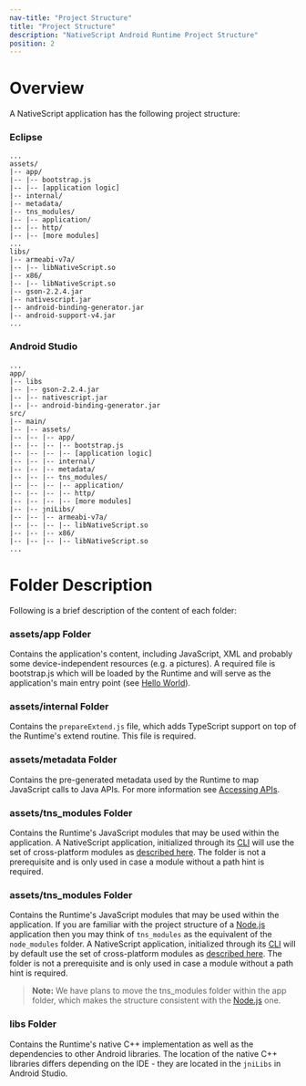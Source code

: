 ```yaml
---
nav-title: "Project Structure"
title: "Project Structure"
description: "NativeScript Android Runtime Project Structure"
position: 2
---
```


# Overview
A NativeScript application has the following project structure:

### Eclipse
```
...
assets/
|-- app/
|-- |-- bootstrap.js
|-- |-- [application logic]
|-- internal/
|-- metadata/
|-- tns_modules/
|-- |-- application/
|-- |-- http/
|-- |-- [more modules]
...
libs/
|-- armeabi-v7a/
|-- |-- libNativeScript.so
|-- x86/
|-- |-- libNativeScript.so
|-- gson-2.2.4.jar
|-- nativescript.jar
|-- android-binding-generator.jar
|-- android-support-v4.jar
...
```

### Android Studio
```
...
app/
|-- libs
|-- |-- gson-2.2.4.jar
|-- |-- nativescript.jar
|-- |-- android-binding-generator.jar
src/
|-- main/
|-- |-- assets/
|-- |-- |-- app/
|-- |-- |-- |-- bootstrap.js
|-- |-- |-- |-- [application logic]
|-- |-- |-- internal/
|-- |-- |-- metadata/
|-- |-- |-- tns_modules/
|-- |-- |-- |-- application/
|-- |-- |-- |-- http/
|-- |-- |-- |-- [more modules]
|-- |-- jniLibs/
|-- |-- |-- armeabi-v7a/
|-- |-- |-- |-- libNativeScript.so
|-- |-- |-- x86/
|-- |-- |-- |-- libNativeScript.so
...
```

# Folder Description
Following is a brief description of the content of each folder:

### assets/app Folder
Contains the application's content, including JavaScript, XML and probably some device-independent resources (e.g. a pictures). A required file is bootstrap.js which will be loaded by the Runtime and will serve as the application's main entry point (see [Hello World](./hello-world.md)).

### assets/internal Folder
Contains the `prepareExtend.js` file, which adds TypeScript support on top of the Runtime's extend routine. This file is required.

### assets/metadata Folder
Contains the pre-generated metadata used by the Runtime to map JavaScript calls to Java APIs. For more information see [Accessing APIs](../metadata/accessing-packages.md).

### assets/tns_modules Folder
Contains the Runtime's JavaScript modules that may be used within the application. A NativeScript application, initialized through its [CLI](https://github.com/NativeScript/nativescript-cli) will use the set of cross-platform modules as [described here](https://github.com/NativeScript/docs). The folder is not a prerequisite and is only used in case a module without a path hint is required.

### assets/tns_modules Folder
Contains the Runtime's JavaScript modules that may be used within the application. If you are familiar with the project structure of a [Node.js](http://nodejs.org/) application then you may think of `tns_modules` as the equivalent of the `node_modules` folder. A NativeScript application, initialized through its [CLI](https://github.com/NativeScript/nativescript-cli) will by default use the set of cross-platform modules as [described here](https://github.com/NativeScript/docs). The folder is not a prerequisite and is only used in case a module without a path hint is required.

>**Note:** We have plans to move the tns_modules folder within the app folder, which makes the structure consistent with the [Node.js](http://nodejs.org/) one.

### libs Folder
Contains the Runtime's native C++ implementation as well as the dependencies to other Android libraries. The location of the native C++ libraries differs depending on the IDE - they are located in the `jniLibs` in Android Studio.